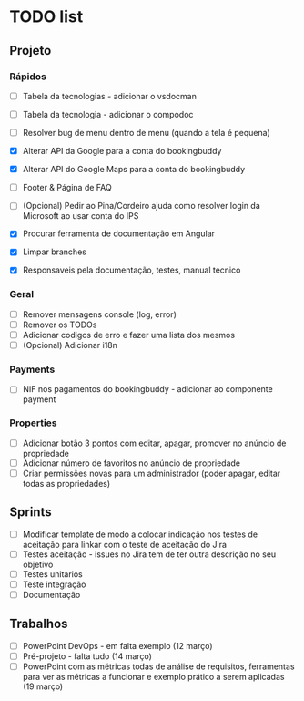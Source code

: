 # TODO list

## Projeto

### Rápidos
- [ ] Tabela da tecnologias - adicionar o vsdocman  
- [ ] Tabela da tecnologia - adicionar o compodoc  
- [ ] Resolver bug de menu dentro de menu (quando a tela é pequena)  
- [X] Alterar API da Google para a conta do bookingbuddy  
- [X] Alterar API do Google Maps para a conta do bookingbuddy  
- [ ] Footer & Página de FAQ  
- [ ] (Opcional) Pedir ao Pina/Cordeiro ajuda como resolver login da Microsoft ao usar conta do IPS
- [X] Procurar ferramenta de documentação em Angular  
- [X] Limpar branches  
- [X] Responsaveis pela documentação, testes, manual tecnico  


### Geral
- [ ] Remover mensagens console (log, error)  
- [ ] Remover os TODOs  
- [ ] Adicionar codigos de erro e fazer uma lista dos mesmos  
- [ ] (Opcional) Adicionar i18n  

### Payments
- [ ] NIF nos pagamentos do bookingbuddy - adicionar ao componente payment  

### Properties
- [ ] Adicionar botão 3 pontos com editar, apagar, promover no anúncio de propriedade  
- [ ] Adicionar número de favoritos no anúncio de propriedade  
- [ ] Criar permissões novas para um administrador (poder apagar, editar todas as propriedades) 

## Sprints
- [ ] Modificar template de modo a colocar indicação nos testes de aceitação para linkar com o teste de aceitação do Jira
- [ ] Testes aceitação - issues no Jira tem de ter outra descrição no seu objetivo  
- [ ] Testes unitarios  
- [ ] Teste integração  
- [ ] Documentação  

## Trabalhos
- [ ] PowerPoint DevOps - em falta exemplo (12 março)  
- [ ] Pré-projeto - falta tudo (14 março)  
- [ ] PowerPoint com as métricas todas de análise de requisitos, ferramentas para ver as métricas a funcionar e exemplo prático a serem aplicadas (19 março) 